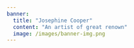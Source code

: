 ```yaml
---
banner:
  title: "Josephine Cooper"
  content: "An artist of great renown"
  image: /images/banner-img.png
---
```

